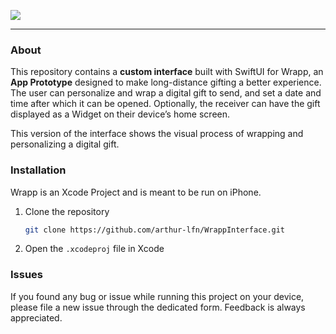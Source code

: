 ![](https://github.com/arthur-lfn/Assets/blob/main/WrappInterface/Wrapp.gif)

---

### About

This repository contains a **custom interface** built with SwiftUI for Wrapp, an **App Prototype** designed to make long-distance gifting a better experience.
The user can personalize and wrap a digital gift to send, and set a date and time after which it can be opened. Optionally, the receiver can have the gift displayed as a Widget on their device’s home screen.

This version of the interface shows the visual process of wrapping and personalizing a digital gift.

### Installation

Wrapp is an Xcode Project and is meant to be run on iPhone.
1. Clone the repository

   ```sh
   git clone https://github.com/arthur-lfn/WrappInterface.git
   ```

2. Open the ```.xcodeproj``` file in Xcode

### Issues

If you found any bug or issue while running this project on your device, please file a new issue through the dedicated form. Feedback is always appreciated.

